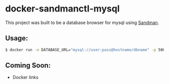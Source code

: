 docker-sandmanctl-mysql
=======================

This project was built to be a database browser for mysql
using [Sandman](https://sandman.readthedocs.org/en/latest/).

Usage:
------

```bash
$ docker run -e DATABASE_URL="mysql://user:pass@hostname/dbname" -p 5000:5000 -t sherzberg/sandman-mysql
```

Coming Soon:
------------

* Docker links
